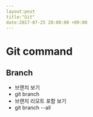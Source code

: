 ```yaml
---
layout:post
title:"Git"
date:2017-07-25 20:00:00 +09:00
---
```


# Git command
## Branch
- 브랜치 보기
 - git branch
- 브랜치 리모트 포함 보기
 - git branch --all


